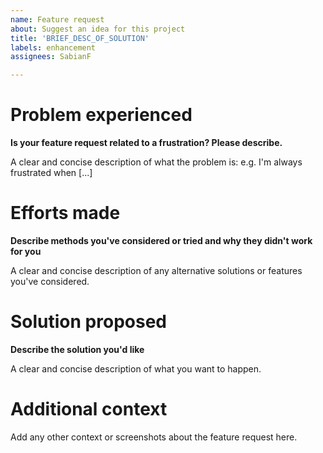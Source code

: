 ```yaml
---
name: Feature request
about: Suggest an idea for this project
title: 'BRIEF_DESC_OF_SOLUTION'
labels: enhancement
assignees: SabianF

---
```


# Problem experienced

**Is your feature request related to a frustration? Please describe.**

A clear and concise description of what the problem is: e.g. I'm always frustrated when [...]

# Efforts made

**Describe methods you've considered or tried and why they didn't work for you**

A clear and concise description of any alternative solutions or features you've considered.

# Solution proposed

**Describe the solution you'd like**

A clear and concise description of what you want to happen.

# Additional context

Add any other context or screenshots about the feature request here.
